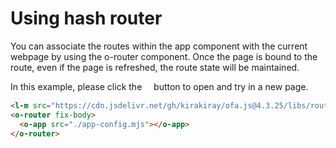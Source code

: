 <template is="exm-article">
<a href="../../publics/examples/use-hash-router/demo.html" preview></a>
<a href="../../publics/examples/use-hash-router/page1.html" main></a>
<a href="../../publics/examples/use-hash-router/page2.html"></a>
<a href="../../publics/examples/use-hash-router/app-config.mjs"></a>
</template>

# Using hash router

You can associate the routes within the app component with the current webpage by using the o-router component. Once the page is bound to the route, even if the page is refreshed, the route state will be maintained.

In this example, please click the <span style='font-family: "iconfont"'>&#xe7cb;</span> button to open and try in a new page.

```html
<l-m src="https://cdn.jsdelivr.net/gh/kirakiray/ofa.js@4.3.25/libs/router/dist/router.min.mjs"></l-m>
<o-router fix-body>
  <o-app src="./app-config.mjs"></o-app>
</o-router>
```

